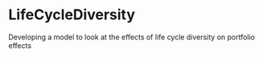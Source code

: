 # LifeCycleDiversity
Developing a model to look at the effects of life cycle diversity on portfolio effects
